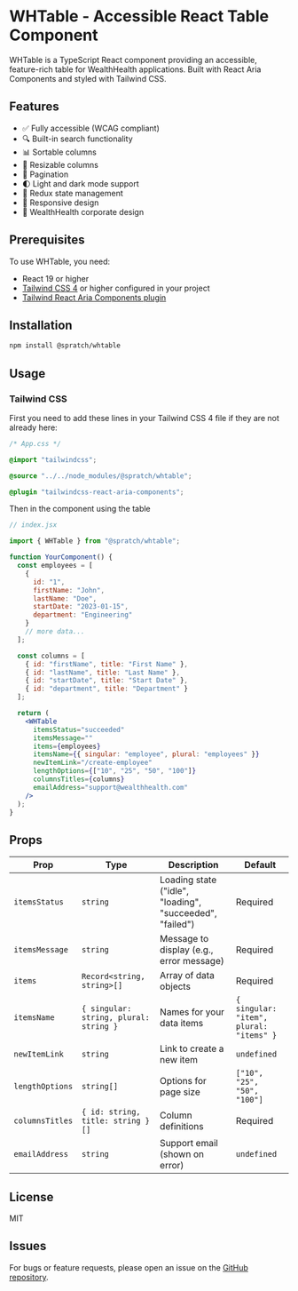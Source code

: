 # WHTable - Accessible React Table Component

WHTable is a TypeScript React component providing an accessible, feature-rich table for WealthHealth applications. Built with React Aria Components and styled with Tailwind CSS.

## Features

- ✅ Fully accessible (WCAG compliant)
- 🔍 Built-in search functionality
- 📊 Sortable columns
- 📏 Resizable columns
- 🔢 Pagination
- 🌓 Light and dark mode support
- 🔄 Redux state management
- 📱 Responsive design
- 🏢 WealthHealth corporate design

## Prerequisites

To use WHTable, you need:

- React 19 or higher
- [Tailwind CSS 4](https://tailwindcss.com/docs/installation/using-vite) or higher configured in your project
- [Tailwind React Aria Components plugin](https://www.npmjs.com/package/tailwindcss-react-aria-components)

## Installation

```bash
npm install @spratch/whtable
```

## Usage

### Tailwind CSS

First you need to add these lines in your Tailwind CSS 4 file if they are not already here:

```css
/* App.css */

@import "tailwindcss";

@source "../../node_modules/@spratch/whtable";

@plugin "tailwindcss-react-aria-components";
```

Then in the component using the table

```jsx
// index.jsx

import { WHTable } from "@spratch/whtable";

function YourComponent() {
  const employees = [
    {
      id: "1",
      firstName: "John",
      lastName: "Doe",
      startDate: "2023-01-15",
      department: "Engineering"
    }
    // more data...
  ];

  const columns = [
    { id: "firstName", title: "First Name" },
    { id: "lastName", title: "Last Name" },
    { id: "startDate", title: "Start Date" },
    { id: "department", title: "Department" }
  ];

  return (
    <WHTable
      itemsStatus="succeeded"
      itemsMessage=""
      items={employees}
      itemsName={{ singular: "employee", plural: "employees" }}
      newItemLink="/create-employee"
      lengthOptions={["10", "25", "50", "100"]}
      columnsTitles={columns}
      emailAddress="support@wealthhealth.com"
    />
  );
}
```

## Props

| Prop            | Type                                   | Description                                              | Default                                 |
| --------------- | -------------------------------------- | -------------------------------------------------------- | --------------------------------------- |
| `itemsStatus`   | `string`                               | Loading state ("idle", "loading", "succeeded", "failed") | Required                                |
| `itemsMessage`  | `string`                               | Message to display (e.g., error message)                 | Required                                |
| `items`         | `Record<string, string>[]`             | Array of data objects                                    | Required                                |
| `itemsName`     | `{ singular: string, plural: string }` | Names for your data items                                | `{ singular: "item", plural: "items" }` |
| `newItemLink`   | `string`                               | Link to create a new item                                | `undefined`                             |
| `lengthOptions` | `string[]`                             | Options for page size                                    | `["10", "25", "50", "100"]`             |
| `columnsTitles` | `{ id: string, title: string }[]`      | Column definitions                                       | Required                                |
| `emailAddress`  | `string`                               | Support email (shown on error)                           | `undefined`                             |

## License

MIT

## Issues

For bugs or feature requests, please open an issue on the [GitHub repository](https://github.com/Spratch/WHTable/issues).
